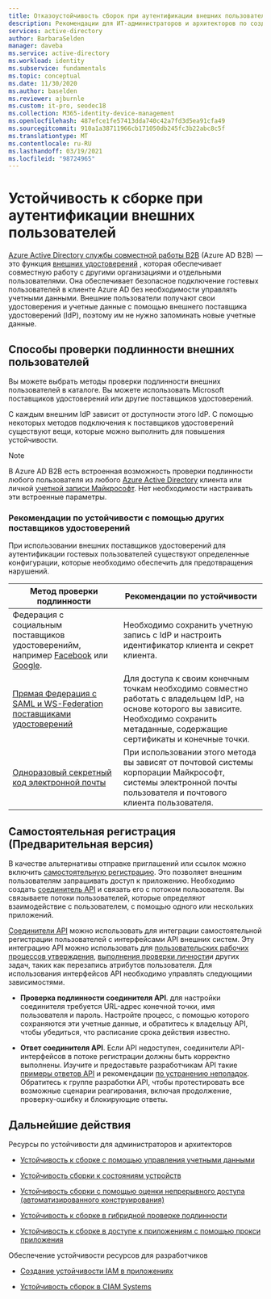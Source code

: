 ```yaml
---
title: Отказоустойчивость сборок при аутентификации внешних пользователей с помощью Azure Active Directory
description: Рекомендации для ИТ-администраторов и архитекторов по созданию устойчивой проверки подлинности для внешних пользователей
services: active-directory
author: BarbaraSelden
manager: daveba
ms.service: active-directory
ms.workload: identity
ms.subservice: fundamentals
ms.topic: conceptual
ms.date: 11/30/2020
ms.author: baselden
ms.reviewer: ajburnle
ms.custom: it-pro, seodec18
ms.collection: M365-identity-device-management
ms.openlocfilehash: 487efce1fe57413dda740c42a7fd3d5ea91cfa49
ms.sourcegitcommit: 910a1a38711966cb171050db245fc3b22abc8c5f
ms.translationtype: MT
ms.contentlocale: ru-RU
ms.lasthandoff: 03/19/2021
ms.locfileid: "98724965"
---
```

# <a name="build-resilience-in-external-user-authentication"></a>Устойчивость к сборке при аутентификации внешних пользователей

[Azure Active Directory службы совместной работы B2B](../external-identities/what-is-b2b.md) (Azure AD B2B) — это функция [внешних удостоверений](../external-identities/delegate-invitations.md) , которая обеспечивает совместную работу с другими организациями и отдельными пользователями. Она обеспечивает безопасное подключение гостевых пользователей в клиенте Azure AD без необходимости управлять учетными данными. Внешние пользователи получают свои удостоверения и учетные данные с помощью внешнего поставщика удостоверений (IdP), поэтому им не нужно запоминать новые учетные данные. 

## <a name="ways-to-authenticate-external-users"></a>Способы проверки подлинности внешних пользователей

Вы можете выбрать методы проверки подлинности внешних пользователей в каталоге. Вы можете использовать Microsoft поставщиков удостоверений или другие поставщиков удостоверений.

С каждым внешним IdP зависит от доступности этого IdP. С помощью некоторых методов подключения к поставщиков удостоверений существуют вещи, которые можно выполнить для повышения устойчивости.

> [!NOTE] 
> В Azure AD B2B есть встроенная возможность проверки подлинности любого пользователя из любого [Azure Active Directory](../index.yml) клиента или личной [учетной записи Майкрософт](https://account.microsoft.com/account). Нет необходимости настраивать эти встроенные параметры.

### <a name="considerations-for-resilience-with-other-idps"></a>Рекомендации по устойчивости с помощью других поставщиков удостоверений

При использовании внешних поставщиков удостоверений для аутентификации гостевых пользователей существуют определенные конфигурации, которые необходимо обеспечить для предотвращения нарушений.

| Метод проверки подлинности| Рекомендации по устойчивости |
| - | - |
| Федерация с социальным поставщиков удостоверенийм, например [Facebook](../external-identities/facebook-federation.md) или [Google](../external-identities/google-federation.md).| Необходимо сохранить учетную запись с IdP и настроить идентификатор клиента и секрет клиента. |
| [Прямая Федерация с SAML и WS-Federation поставщиками удостоверений](../external-identities/direct-federation.md)| Для доступа к своим конечным точкам необходимо совместно работать с владельцем IdP, на основе которого вы зависите. <br>Необходимо сохранить метаданные, содержащие сертификаты и конечные точки. |
| [Одноразовый секретный код электронной почты](../external-identities/one-time-passcode.md)| При использовании этого метода вы зависят от почтовой системы корпорации Майкрософт, системы электронной почты пользователя и почтового клиента пользователя. |


 

## <a name="self-service-sign-up-preview"></a>Самостоятельная регистрация (Предварительная версия)

В качестве альтернативы отправке приглашений или ссылок можно включить [самостоятельную регистрацию](../external-identities/self-service-sign-up-overview.md).  Это позволяет внешним пользователям запрашивать доступ к приложению. Необходимо создать [соединитель API](../external-identities/self-service-sign-up-add-api-connector.md) и связать его с потоком пользователя. Вы связываете потоки пользователей, которые определяют взаимодействие с пользователем, с помощью одного или нескольких приложений. 

[Соединители API](../external-identities/api-connectors-overview.md) можно использовать для интеграции самостоятельной регистрации пользователей с интерфейсами API внешних систем. Эту интеграцию API можно использовать для [пользовательских рабочих процессов утверждения](../external-identities/self-service-sign-up-add-approvals.md), [выполнения проверки личности](../external-identities/code-samples-self-service-sign-up.md)и других задач, таких как перезапись атрибутов пользователя. Для использования интерфейсов API необходимо управлять следующими зависимостями.

* **Проверка подлинности соединителя API**. для настройки соединителя требуется URL-адрес конечной точки, имя пользователя и пароль. Настройте процесс, с помощью которого сохраняются эти учетные данные, и обратитесь к владельцу API, чтобы убедиться, что расписание срока действия известно.

* **Ответ соединителя API**. Если API недоступен, соединители API-интерфейсов в потоке регистрации должны быть корректно выполнены. Изучите и предоставьте разработчикам API такие [примеры ответов API](../external-identities/self-service-sign-up-add-api-connector.md) и рекомендации [по устранению неполадок](../external-identities/self-service-sign-up-add-api-connector.md). Обратитесь к группе разработки API, чтобы протестировать все возможные сценарии реагирования, включая продолжение, проверку-ошибку и блокирующие ответы. 

## <a name="next-steps"></a>Дальнейшие действия
Ресурсы по устойчивости для администраторов и архитекторов
 
* [Устойчивость к сборке с помощью управления учетными данными](resilience-in-credentials.md)

* [Устойчивость сборки к состояниям устройств](resilience-with-device-states.md)

* [Устойчивость сборки с помощью оценки непрерывного доступа (автоматизированного конструирования)](resilience-with-continuous-access-evaluation.md)

* [Устойчивость к сборке в гибридной проверке подлинности](resilience-in-hybrid.md)

* [Устойчивость к сборке в доступе к приложениям с помощью прокси приложения](resilience-on-premises-access.md)

Обеспечение устойчивости ресурсов для разработчиков

* [Создание устойчивости IAM в приложениях](resilience-app-development-overview.md)

* [Устойчивость сборок в CIAM Systems](resilience-b2c.md)
